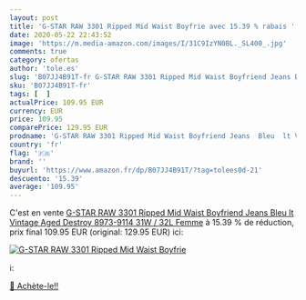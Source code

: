 ```yaml
---
layout: post
title: 'G-STAR RAW 3301 Ripped Mid Waist Boyfrie avec 15.39 % rabais '
date: 2020-05-22 22:43:52
image: 'https://m.media-amazon.com/images/I/31C9IzYN0BL._SL400_.jpg'
comments: true
category: ofertas
author: 'tole.es'
slug: 'B07JJ4B91T-fr G-STAR RAW 3301 Ripped Mid Waist Boyfriend Jeans Bleu lt...'
sku: 'B07JJ4B91T-fr'
tags: [  ]
actualPrice: 109.95 EUR
currency: EUR
price: 109.95
comparePrice: 129.95 EUR
prodname: 'G-STAR RAW 3301 Ripped Mid Waist Boyfriend Jeans  Bleu  lt Vintage Aged Destroy 8973-9114   31W / 32L Femme'
country: 'fr'
flag: '🇫🇷'
brand: ''
buyurl: 'https://www.amazon.fr/dp/B07JJ4B91T/?tag=tolees0d-21'
descuento: '15.39'
average: '109.95'
---
```


C'est en vente [G-STAR RAW 3301 Ripped Mid Waist Boyfriend Jeans  Bleu  lt Vintage Aged Destroy 8973-9114   31W / 32L Femme](https://www.amazon.fr/dp/B07JJ4B91T/?tag=tolees0d-21)  à  15.39 % de réduction, prix final  109.95 EUR (original: 129.95 EUR) ici:

[![G-STAR RAW 3301 Ripped Mid Waist Boyfrie](https://m.media-amazon.com/images/I/31C9IzYN0BL._SL400_.jpg)](https://www.amazon.fr/dp/B07JJ4B91T/?tag=tolees0d-21)

ℹ️:


[🛒 Achète-le!!](https://www.amazon.fr/dp/B07JJ4B91T/?tag=tolees0d-21)
